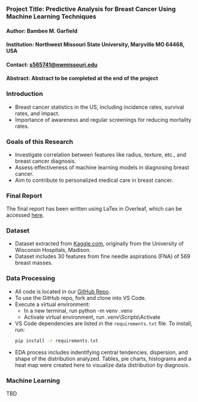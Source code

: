 ### Project Title: Predictive Analysis for Breast Cancer Using Machine Learning Techniques
#### Author: Bambee M. Garfield
#### Institution: Northwest Missouri State University, Maryville MO 64468, USA
#### Contact: s565741@nwmissouri.edu
#### Abstract: Abstract to be completed at the end of the project

### Introduction
- Breast cancer statistics in the US, including incidence rates, survival rates, and impact.
- Importance of awareness and regular screenings for reducing mortality rates.

### Goals of this Research
- Investigate correlation between features like radius, texture, etc., and breast cancer diagnosis.
- Assess effectiveness of machine learning models in diagnosing breast cancer.
- Aim to contribute to personalized medical care in breast cancer.

### Final Report
The final report has been written using LaTex in Overleaf, which can be accessed [here](https://www.overleaf.com/read/mnxndtrqqwyk#7112d5).

### Dataset
- Dataset extracted from [Kaggle.com](https://www.kaggle.com/datasets/uciml/breast-cancer-wisconsin-data), originally from the University of Wisconsin Hospitals, Madison.
- Dataset includes 30 features from fine needle aspirations (FNA) of 569 breast masses.

### Data Processing
- All code is located in our [GitHub Repo](https://github.com/Bambee26/capstone_project).
- To use the GitHub repo, fork and clone into VS Code.
- Execute a virtual environment:
    - In a new terminal, run python -m venv .venv
    - Activate virtual environment, run .venv\Scripts\Activate
- VS Code dependencies are listed in the `requirements.txt` file. To install, run:
  ```sh
  pip install -r requirements.txt

- EDA process includes indentifying central tendencies, dispersion, and shape of the distribution analyzed. Tables, pie charts, histograms and a heat map were created here to visualize data distribution by diagnosis. ​

### Machine Learning

TBD

